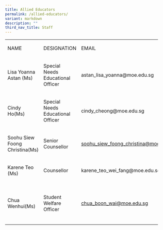 ```yaml
---
title: Allied Educators
permalink: /allied-educators/
variant: markdown
description: ""
third_nav_title: Staff
---
```

<p></p>
<table style="minWidth: 75px">
<colgroup>
<col>
<col>
<col>
</colgroup>
<tbody>
<tr>
<td rowspan="1" colspan="1">
<p>NAME</p>
</td>
<td rowspan="1" colspan="1">
<p>DESIGNATION</p>
</td>
<td rowspan="1" colspan="1">
<p>EMAIL</p>
</td>
</tr>
<tr>
<td rowspan="1" colspan="1">
<p>Lisa Yoanna Astan (Ms)</p>
</td>
<td rowspan="1" colspan="1">
<p>Special Needs Educational Officer</p>
</td>
<td rowspan="1" colspan="1">
<p>astan_lisa_yoanna@moe.edu.sg</p>
</td>
</tr>
<tr>
<td rowspan="1" colspan="1">
<p>Cindy Ho(Ms)</p>
</td>
<td rowspan="1" colspan="1">
<p>Special Needs Educational Officer</p>
</td>
<td rowspan="1" colspan="1">
<p>cindy_cheong@moe.edu.sg</p>
</td>
</tr>
<tr>
<td rowspan="1" colspan="1">
<p>Soohu Siew Foong Christina(Ms)</p>
</td>
<td rowspan="1" colspan="1">
<p>Senior Counsellor</p>
</td>
<td rowspan="1" colspan="1">
<p><a href="mailto:soohu_siew_foong_christina@moe.edu.sg" rel="noopener noreferrer nofollow" target="_blank">soohu_siew_foong_christina@moe.edu.sg</a>
</p>
</td>
</tr>
<tr>
<td rowspan="1" colspan="1">
<p>Karene Teo (Ms)</p>
</td>
<td rowspan="1" colspan="1">
<p>Counsellor</p>
</td>
<td rowspan="1" colspan="1">
<p>karene_teo_wei_fang@moe.edu.sg</p>
</td>
</tr>
<tr>
<td rowspan="1" colspan="1">
<p>Chua Wenhui(Ms)</p>
</td>
<td rowspan="1" colspan="1">
<p>Student Welfare Officer</p>
</td>
<td rowspan="1" colspan="1">
<p><a href="mailto:chua_boon_wai@moe.edu.sg" rel="noopener noreferrer nofollow" target="_blank">chua_boon_wai@moe.edu.sg</a>
</p>
</td>
	<td rowspan="1" colspan="1">
<p>Ho Yuin Ching Christina(Ms)</p>
</td>
<td rowspan="1" colspan="1">
<p>Education and Career Guidance Counsellor</p>
</td>
<td rowspan="1" colspan="1">
<p><a href="mailto:ho_yuin_ching_christina@moe.edu.sg" rel="noopener noreferrer nofollow" target="_blank">ho_yuin_ching_christina@moe.edu.sg</a>
</p>
</td>
</tr>


</tbody>
</table>
<p></p>